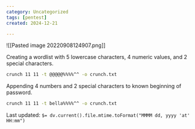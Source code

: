 ```yaml
---
category: Uncategorized
tags: [pentest]
created: 2024-12-21

---
```

![[Pasted image 20220908124907.png]]

Creating a wordlist with 5 lowercase characters, 4 numeric values, and 2 special characters.
```bash - kali
crunch 11 11 -t @@@@@%%%%^^ -o crunch.txt
```

Appending 4 numbers and 2 special characters to known beginning of password.
```bash - kali
crunch 11 11 -t bella%%%%^^ -o crunch.txt
```


Last updated: `$= dv.current().file.mtime.toFormat("MMMM dd, yyyy 'at' HH:mm")`
